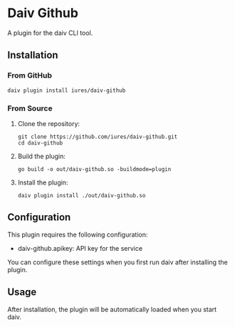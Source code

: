 # Daiv Github

A plugin for the daiv CLI tool.

## Installation

### From GitHub

```
daiv plugin install iures/daiv-github
```

### From Source

1. Clone the repository:
   ```
   git clone https://github.com/iures/daiv-github.git
   cd daiv-github
   ```

2. Build the plugin:
   ```
   go build -o out/daiv-github.so -buildmode=plugin
   ```

3. Install the plugin:
   ```
   daiv plugin install ./out/daiv-github.so
   ```

## Configuration

This plugin requires the following configuration:

- daiv-github.apikey: API key for the service

You can configure these settings when you first run daiv after installing the plugin.

## Usage

After installation, the plugin will be automatically loaded when you start daiv.

